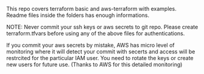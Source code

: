 This repo covers terraform basic and aws-terraform with examples. Readme files inside the folders has enough informations.

NOTE: Never commit your ssh keys or aws secrets to git repo. Please create terraform.tfvars before using any of the above files for authentications.

If you commit your aws secrets by mistake, AWS has micro level of monitoring where it will detect your commit with secerts and access will be restrcited for the particular IAM user. You need to rotate the keys or create new users for future use. (Thanks to AWS for this detailed monitoring)
